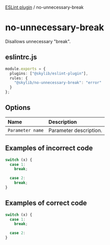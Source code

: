 [ESLint plugin](index.md) / no-unnecessary-break

# no-unnecessary-break

Disallows unnecessary "break".

## eslintrc.js

```ts
module.exports = {
  plugins: ["@skylib/eslint-plugin"],
  rules: {
    "@skylib/no-unnecessary-break": "error"
  }
};
```

## Options

| Name | Description |
| :------ | :------ |
| `Parameter name` | Parameter description. |


## Examples of incorrect code

```ts
switch (x) {
  case 1:
    break;

  case 2:
    break;
}
```

## Examples of correct code

```ts
switch (x) {
  case 1:
    break;

  case 2:
}
```
